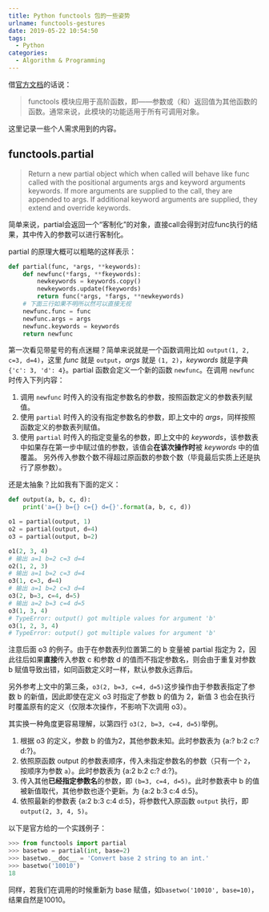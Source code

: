 ```yaml
---
title: Python functools 包的一些姿势
urlname: functools-gestures
date: 2019-05-22 10:54:50
tags:
  - Python
categories:
  - Algorithm & Programming
---
```

借[官方文档](https://docs.python.org/zh-cn/3.7/library/functools.html)的话说：
> functools 模块应用于高阶函数，即——参数或（和）返回值为其他函数的函数。通常来说，此模块的功能适用于所有可调用对象。

这里记录一些个人需求用到的内容。


<!--more-->
## functools.partial

> Return a new partial object which when called will behave like func called with the positional arguments args and keyword arguments keywords. If more arguments are supplied to the call, they are appended to args. If additional keyword arguments are supplied, they extend and override keywords.

简单来说，partial会返回一个“客制化”的对象，直接call会得到对应func执行的结果，其中传入的参数可以进行客制化。

partial 的原理大概可以粗略的这样表示：

```Python
def partial(func, *args, **keywords):
    def newfunc(*fargs, **fkeywords):
        newkeywords = keywords.copy()
        newkeywords.update(fkeywords)
        return func(*args, *fargs, **newkeywords)
    # 下面三行如果不明所以然可以直接无视
    newfunc.func = func
    newfunc.args = args
    newfunc.keywords = keywords
    return newfunc
```

第一次看见带星号的有点迷糊？简单来说就是一个函数调用比如 `output(1, 2, c=3, d=4)`，这里 *func* 就是 `output`，*args* 就是 `(1, 2)`，*keywords* 就是字典 `{'c': 3, 'd': 4}`。partial 函数会定义一个新的函数 `newfunc`。在调用 `newfunc` 时传入下列内容：

1. 调用 `newfunc` 时传入的没有指定参数名的参数，按照函数定义的参数表列赋值。
2. 使用 `partial` 时传入的没有指定参数名的参数，即上文中的 *args*，同样按照函数定义的参数表列赋值。
3. 使用 `partial` 时传入的指定变量名的参数，即上文中的 *keywords*，该参数表中如果存在第一步中赋过值的参数，该值会**在该次操作时**被 *keywords* 中的值覆盖。
另外传入参数个数不得超过原函数的参数个数（毕竟最后实质上还是执行了原参数）。

还是太抽象？比如我有下面的定义：

```python
def output(a, b, c, d):
    print('a={} b={} c={} d={}'.format(a, b, c, d))

o1 = partial(output, 1)
o2 = partial(output, d=4)
o3 = partial(output, b=2)

o1(2, 3, 4)
# 输出 a=1 b=2 c=3 d=4
o2(1, 2, 3)
# 输出 a=1 b=2 c=3 d=4
o3(1, c=3, d=4)
# 输出 a=1 b=2 c=3 d=4
o3(2, b=3, c=4, d=5)
# 输出 a=2 b=3 c=4 d=5
o3(1, 3, 4)
# TypeError: output() got multiple values for argument 'b'
o3(1, 2, 3, 4)
# TypeError: output() got multiple values for argument 'b'
```

注意后面 o3 的例子。由于在参数表列位置第二的 b 变量被 partial 指定为 2，因此往后如果**直接**传入参数 c 和参数 d 的值而不指定参数名，则会由于重复对参数 b 赋值导致出错，如同函数定义时一样，默认参数永远靠后。

另外参考上文中的第三条，`o3(2, b=3, c=4, d=5)`这步操作由于参数表指定了参数 b 的新值，因此即使在定义 o3 时指定了参数 b 的值为 2，新值 3 也会在执行时覆盖原有的定义（仅限本次操作，不影响下次调用 o3）。

其实换一种角度更容易理解，以第四行 `o3(2, b=3, c=4, d=5)`举例。

1. 根据 o3 的定义，参数 b 的值为2，其他参数未知。此时参数表为 {a:? b:2 c:? d:?}。
2. 依照原函数 output 的参数表顺序，传入未指定参数名的参数（只有一个 `2`，按顺序为参数 `a`）。此时参数表为 {a:2 b:2 c:? d:?}。
3. 传入其他**已经指定参数名**的参数，即 `(b=3, c=4, d=5)`。此时参数表中 b 的值被新值取代，其他参数也逐个更新。为 {a:2 b:3 c:4 d:5}。
4. 依照最新的参数表 {a:2 b:3 c:4 d:5}，将参数代入原函数 `output` 执行，即 `output(2, 3, 4, 5)`。

以下是官方给的一个实践例子：

```python
>>> from functools import partial
>>> basetwo = partial(int, base=2)
>>> basetwo.__doc__ = 'Convert base 2 string to an int.'
>>> basetwo('10010')
18
```

同样，若我们在调用的时候重新为 base 赋值，如`basetwo('10010', base=10)`，结果自然是10010。
